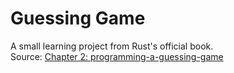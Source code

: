 # Guessing Game

A small learning project from Rust's official book.  
Source: [Chapter 2: programming-a-guessing-game](https://doc.rust-lang.org/stable/book/ch02-00-guessing-game-tutorial.html#programming-a-guessing-game)
